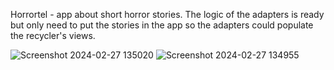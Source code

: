 Horrortel - app about short horror stories. The logic of the adapters is ready but only need to put the stories in the app so the adapters could populate the recycler's views.

![Screenshot 2024-02-27 135020](https://github.com/spasko123/Horrortel/assets/115783465/37721033-0dac-4f49-a6b3-ec3f01468996)
![Screenshot 2024-02-27 134955](https://github.com/spasko123/Horrortel/assets/115783465/401ac0c2-83f4-4298-a0ef-8f9ceda2c26f)
